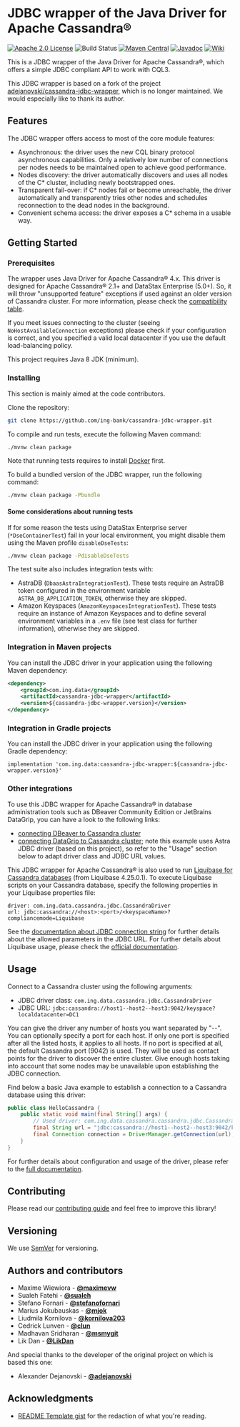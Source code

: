 # JDBC wrapper of the Java Driver for Apache Cassandra®

[![Apache 2.0 License](https://img.shields.io/badge/license-Apache%202.0-blue.svg)](https://www.apache.org/licenses/LICENSE-2.0.txt)
![Build Status](https://img.shields.io/github/actions/workflow/status/ing-bank/cassandra-jdbc-wrapper/ci-workflow.yml)
[![Maven Central](https://img.shields.io/maven-central/v/com.ing.data/cassandra-jdbc-wrapper)](https://search.maven.org/search?q=g:com.ing.data%20AND%20cassandra-jdbc-wrapper)
[![Javadoc](https://javadoc.io/badge2/com.ing.data/cassandra-jdbc-wrapper/javadoc.svg)](https://javadoc.io/doc/com.ing.data/cassandra-jdbc-wrapper)
[![Wiki](https://img.shields.io/badge/wiki-documentation-black?logo=github)](https://github.com/ing-bank/cassandra-jdbc-wrapper/wiki)

This is a JDBC wrapper of the Java Driver for Apache Cassandra®, which offers a simple JDBC compliant API to work with 
CQL3.

This JDBC wrapper is based on a fork of the project
[adejanovski/cassandra-jdbc-wrapper](https://github.com/adejanovski/cassandra-jdbc-wrapper/), which is no longer 
maintained. We would especially like to thank its author.

## Features

The JDBC wrapper offers access to most of the core module features:
  - Asynchronous: the driver uses the new CQL binary protocol asynchronous capabilities. Only a relatively low number 
  of connections per nodes needs to be maintained open to achieve good performance.
  - Nodes discovery: the driver automatically discovers and uses all nodes of the C* cluster, including newly 
  bootstrapped ones.
  - Transparent fail-over: if C* nodes fail or become unreachable, the driver automatically and transparently tries 
  other nodes and schedules reconnection to the dead nodes in the background.
  - Convenient schema access: the driver exposes a C* schema in a usable way.

## Getting Started

### Prerequisites

The wrapper uses Java Driver for Apache Cassandra® 4.x. This driver is designed for Apache 
Cassandra® 2.1+ and DataStax Enterprise (5.0+). So, it will throw "unsupported feature" exceptions if used against an 
older version of Cassandra cluster. For more information, please check the 
[compatibility table](https://github.com/ing-bank/cassandra-jdbc-wrapper/wiki/Compatibility).

If you meet issues connecting to the cluster (seeing `NoHostAvailableConnection` exceptions) please check if your
configuration is correct, and you specified a valid local datacenter if you use the default load-balancing policy.

This project requires Java 8 JDK (minimum).

### Installing

This section is mainly aimed at the code contributors.

Clone the repository:
```bash
git clone https://github.com/ing-bank/cassandra-jdbc-wrapper.git
```

To compile and run tests, execute the following Maven command:
```bash
./mvnw clean package
```
Note that running tests requires to install [Docker](https://docs.docker.com/get-docker/) first.

To build a bundled version of the JDBC wrapper, run the following command:
```bash
./mvnw clean package -Pbundle
```

#### Some considerations about running tests

If for some reason the tests using DataStax Enterprise server (`*DseContainerTest`) fail in your local environment, you 
might disable them using the Maven profile `disableDseTests`: 
```bash
./mvnw clean package -PdisableDseTests
```

The test suite also includes integration tests with:
- AstraDB (`DbaasAstraIntegrationTest`). These tests require an AstraDB token configured in the environment 
variable `ASTRA_DB_APPLICATION_TOKEN`, otherwise they are skipped.
- Amazon Keyspaces (`AmazonKeyspacesIntegrationTest`). These tests require an instance of Amazon Keyspaces and to define
several environment variables in a `.env` file (see test class for further information), otherwise they are skipped.
    
### Integration in Maven projects

You can install the JDBC driver in your application using the following Maven dependency:

```xml
<dependency>
    <groupId>com.ing.data</groupId>
    <artifactId>cassandra-jdbc-wrapper</artifactId>
    <version>${cassandra-jdbc-wrapper.version}</version>
</dependency>
```

### Integration in Gradle projects

You can install the JDBC driver in your application using the following Gradle dependency:

```
implementation 'com.ing.data:cassandra-jdbc-wrapper:${cassandra-jdbc-wrapper.version}'
```

### Other integrations

To use this JDBC wrapper for Apache Cassandra® in database administration tools such as DBeaver Community Edition or 
JetBrains DataGrip, you can have a look to the following links:
* [connecting DBeaver to Cassandra cluster](https://stackoverflow.com/a/77100652/13292108)
* [connecting DataGrip to Cassandra cluster](https://awesome-astra.github.io/docs/pages/data/explore/datagrip/); note 
  this example uses Astra JDBC driver (based on this project), so refer to the "Usage" section below to adapt driver
  class and JDBC URL values.

This JDBC wrapper for Apache Cassandra® is also used to run 
[Liquibase for Cassandra databases](https://github.com/liquibase/liquibase-cassandra) (from Liquibase 4.25.0.1). 
To execute Liquibase scripts on your Cassandra database, specify the following properties in your Liquibase properties 
file:
```
driver: com.ing.data.cassandra.jdbc.CassandraDriver
url: jdbc:cassandra://<host>:<port>/<keyspaceName>?compliancemode=Liquibase
```
See the [documentation about JDBC connection string](https://github.com/ing-bank/cassandra-jdbc-wrapper/wiki/JDBC-driver-and-connection-string) 
for further details about the allowed parameters in the JDBC URL. 
For further details about Liquibase usage, please check the
[official documentation](https://contribute.liquibase.com/extensions-integrations/directory/database-tutorials/cassandra/apache-cassandra/).

## Usage

Connect to a Cassandra cluster using the following arguments:
* JDBC driver class: `com.ing.data.cassandra.jdbc.CassandraDriver`
* JDBC URL: `jdbc:cassandra://host1--host2--host3:9042/keyspace?localdatacenter=DC1` 

You can give the driver any number of hosts you want separated by "--". You can optionally specify a port for each host.
If only one port is specified after all the listed hosts, it applies to all hosts. If no port is specified at all, the
default Cassandra port (9042) is used.
They will be used as contact points for the driver to discover the entire cluster.
Give enough hosts taking into account that some nodes may be unavailable upon establishing the JDBC connection.

Find below a basic Java example to establish a connection to a Cassandra database using this driver:
```java
public class HelloCassandra {
    public static void main(final String[] args) {
        // Used driver: com.ing.data.cassandra.cassandra.jdbc.CassandraDriver
        final String url = "jdbc:cassandra://host1--host2--host3:9042/keyspace?localdatacenter=DC1";
        final Connection connection = DriverManager.getConnection(url);
    }
}
```

For further details about configuration and usage of the driver, please refer to the 
[full documentation](https://github.com/ing-bank/cassandra-jdbc-wrapper/wiki/Documentation).

## Contributing

Please read our [contributing guide](https://github.com/ing-bank/cassandra-jdbc-wrapper/blob/master/CONTRIBUTING.md) 
and feel free to improve this library!

## Versioning

We use [SemVer](http://semver.org/) for versioning.

## Authors and contributors

* Maxime Wiewiora - **[@maximevw](https://github.com/maximevw)** 
* Sualeh Fatehi - **[@sualeh](https://github.com/sualeh)**
* Stefano Fornari - **[@stefanofornari](https://github.com/stefanofornari)**
* Marius Jokubauskas - **[@mjok](https://github.com/mjok)**
* Liudmila Kornilova - **[@kornilova203](https://github.com/kornilova203)**
* Cedrick Lunven - **[@clun](https://github.com/clun)**
* Madhavan Sridharan - **[@msmygit](https://github.com/msmygit)**
* Lik Dan - **[@LikDan](https://github.com/LikDan)**

And special thanks to the developer of the original project on which is based this one:
* Alexander Dejanovski - **[@adejanovski](https://github.com/adejanovski)**

## Acknowledgments

* [README Template gist](https://gist.github.com/PurpleBooth/84b3d7d6669f77d5a53801a258ed269a) for the redaction of 
what you're reading.

